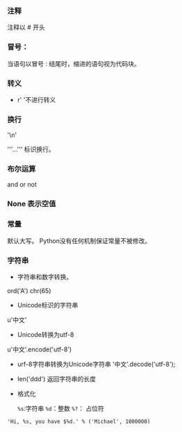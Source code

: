### 注释

注释以 # 开头

### 冒号：

当语句以冒号`：`结尾时，缩进的语句视为代码块。

### 转义

* r' '不进行转义

### 换行

'\n'

'''...''' 标识换行。

### 布尔运算

and or not

### None 表示空值

### 常量

默认大写。
Python没有任何机制保证常量不被修改。
 
### 字符串

*  字符串和数字转换。

ord('A')
chr(65)

* Unicode标识的字符串

u'中文'

* Unicode转换为utf-8

u'中文'.encode('utf-8')

* urf-8字符串转换为Unicode字符串
 '中文'.decode('utf-8');
 
 * len('ddd') 返回字符串的长度

 * 格式化

    `%s`:字符串
    `%d`：整数
    `%?`： 占位符
    
  
```  
'Hi, %s, you have $%d.' % ('Michael', 1000000)

```    



